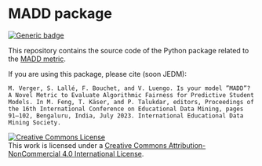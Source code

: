 # MADD package

[![Generic badge](https://img.shields.io/badge/python-3.10.4-green.svg)](https://shields.io/)

This repository contains the source code of the Python package related to the [MADD metric](https://github.com/melinaverger/MADD).

If you are using this package, please cite (soon JEDM):

```
M. Verger, S. Lallé, F. Bouchet, and V. Luengo. Is your model ”MADD”? A Novel Metric to Evaluate Algorithmic Fairness for Predictive Student Models. In M. Feng, T. Käser, and P. Talukdar, editors, Proceedings of the 16th International Conference on Educational Data Mining, pages 91–102, Bengaluru, India, July 2023. International Educational Data Mining Society.
```

<a rel="license" href="http://creativecommons.org/licenses/by-nc/4.0/"><img alt="Creative Commons License" style="border-width:0" src="https://i.creativecommons.org/l/by-nc/4.0/88x31.png" /></a><br />This work is licensed under a <a rel="license" href="http://creativecommons.org/licenses/by-nc/4.0/">Creative Commons Attribution-NonCommercial 4.0 International License</a>.
